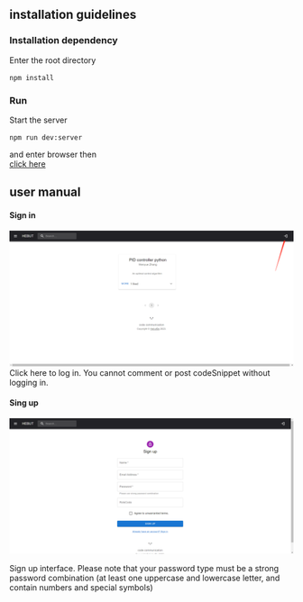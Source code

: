 
## installation guidelines

### Installation dependency
Enter the root directory
```
npm install
```

### Run
Start the server
```
npm run dev:server
```
and enter browser then  
[click here](http://localhost:1234/)

## user manual
#### Sign in
![login](./public/img/howtolog.png)
Click here to log in. You cannot comment or post codeSnippet without logging in.

#### Sing up
![signup](./public/img/signup.png)

Sign up interface.
Please note that your password type must be a strong password combination (at least one uppercase and lowercase letter, and contain numbers and special symbols) 
